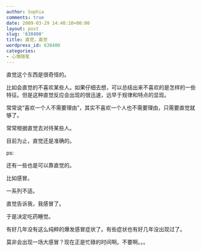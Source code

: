 ```yaml
---
author: Sophia
comments: true
date: 2009-03-29 14:48:10+00:00
layout: post
slug: '638400'
title: 直觉，直觉
wordpress_id: 638400
categories:
- 心情随笔
---
```


直觉这个东西是很奇怪的。

比如会直觉的不喜欢某些人。如果仔细去想，可以总结出来不喜欢的是怎样的一些特征。但是这种直觉反应会出现的很迅速，远早于规律和特点的显现。

常常说“喜欢一个人不需要理由”，其实不喜欢一个人也不需要理由，只需要直觉就够了。<!-- more -->

常常根据直觉去对待某些人。

目前为止，直觉还是准确的。

ps:

还有一些也是可以靠直觉的。

比如感冒。

一系列不适。

直觉告诉我，我感冒了。

于是决定吃药睡觉。

有好几年没有这么纯粹的爆发感冒症状了。有些症状也有好几年没出现过了。

莫非会出现一场大感冒？现在正是忙碌的时间啊。不要啊。。。
